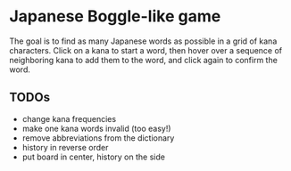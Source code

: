 # Japanese Boggle-like game

The goal is to find as many Japanese words as possible in a grid of kana characters.
Click on a kana to start a word, then hover over a sequence of neighboring kana to add them to the word,
and click again to confirm the word.

## TODOs

- change kana frequencies
- make one kana words invalid (too easy!)
- remove abbreviations from the dictionary
- history in reverse order
- put board in center, history on the side